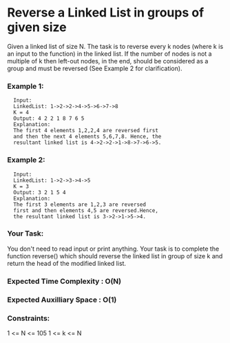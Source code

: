 # Reverse a Linked List in groups of given size

Given a linked list of size N. The task is to reverse every k nodes (where k is an input to the function) in the linked list. If the number of nodes is not a multiple of k then left-out nodes, in the end, should be considered as a group and must be reversed (See Example 2 for clarification).

### Example 1:

      Input:
      LinkedList: 1->2->2->4->5->6->7->8
      K = 4
      Output: 4 2 2 1 8 7 6 5 
      Explanation: 
      The first 4 elements 1,2,2,4 are reversed first 
      and then the next 4 elements 5,6,7,8. Hence, the 
      resultant linked list is 4->2->2->1->8->7->6->5.

### Example 2:

      Input:
      LinkedList: 1->2->3->4->5
      K = 3
      Output: 3 2 1 5 4 
      Explanation: 
      The first 3 elements are 1,2,3 are reversed 
      first and then elements 4,5 are reversed.Hence, 
      the resultant linked list is 3->2->1->5->4.

      
### Your Task:
You don't need to read input or print anything. Your task is to complete the function reverse() which should reverse the linked list in group of size k and return the head of the modified linked list.

### Expected Time Complexity : O(N)
### Expected Auxilliary Space : O(1)

### Constraints:
1 <= N <= 105
1 <= k <= N
